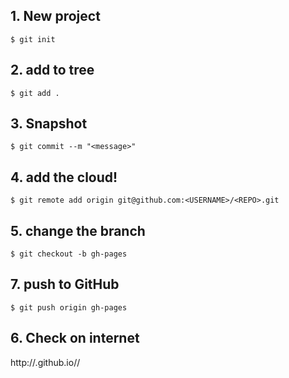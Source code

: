 ## 1. New project

    $ git init

## 2. add to tree

    $ git add .

## 3. Snapshot

    $ git commit --m "<message>"

## 4. add the cloud!

    $ git remote add origin git@github.com:<USERNAME>/<REPO>.git

## 5. change the branch

    $ git checkout -b gh-pages

## 7. push to GitHub

    $ git push origin gh-pages

## 6. Check on internet

http://<USERNAME>.github.io/<REPO>/

